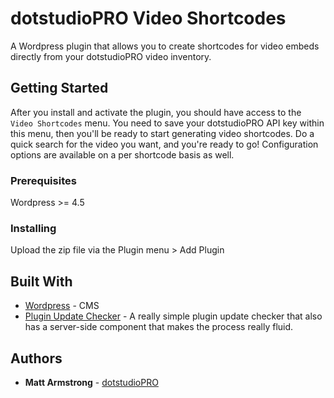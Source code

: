 # dotstudioPRO Video Shortcodes

A Wordpress plugin that allows you to create shortcodes for video embeds directly from your dotstudioPRO video inventory.

## Getting Started

After you install and activate the plugin, you should have access to the `Video Shortcodes` menu.  You need to save your dotstudioPRO API key within this menu, then you'll be ready to start generating video shortcodes.  Do a quick search for the video you want, and you're ready to go!  Configuration options are available on a per shortcode basis as well.

### Prerequisites

Wordpress >= 4.5

### Installing

Upload the zip file via the Plugin menu > Add Plugin

## Built With

* [Wordpress](http://www.wordpress.org) - CMS
* [Plugin Update Checker](https://github.com/YahnisElsts/plugin-update-checker) - A really simple plugin update checker that also has a server-side component that makes the process really fluid.

## Authors

* **Matt Armstrong** - [dotstudioPRO](https://dotstudiopro.com)

